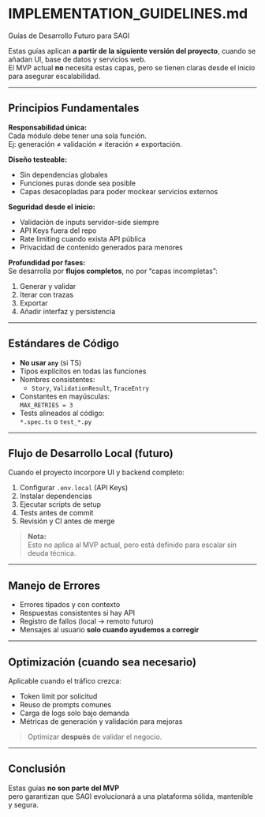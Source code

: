 # IMPLEMENTATION_GUIDELINES.md  
Guías de Desarrollo Futuro para SAGI

Estas guías aplican **a partir de la siguiente versión del proyecto**, cuando se añadan UI, base de datos y servicios web.  
El MVP actual **no** necesita estas capas, pero se tienen claras desde el inicio para asegurar escalabilidad.

---

## Principios Fundamentales

**Responsabilidad única:**  
Cada módulo debe tener una sola función.  
Ej: generación ≠ validación ≠ iteración ≠ exportación.

**Diseño testeable:**  
- Sin dependencias globales  
- Funciones puras donde sea posible  
- Capas desacopladas para poder mockear servicios externos

**Seguridad desde el inicio:**  
- Validación de inputs servidor-side siempre  
- API Keys fuera del repo  
- Rate limiting cuando exista API pública  
- Privacidad de contenido generados para menores

**Profundidad por fases:**  
Se desarrolla por **flujos completos**, no por “capas incompletas”:
1. Generar y validar
2. Iterar con trazas
3. Exportar
4. Añadir interfaz y persistencia

---

## Estándares de Código

- **No usar `any`** (si TS)
- Tipos explícitos en todas las funciones
- Nombres consistentes:
  - `Story`, `ValidationResult`, `TraceEntry`
- Constantes en mayúsculas:  
  `MAX_RETRIES = 3`
- Tests alineados al código:  
  `*.spec.ts` o `test_*.py`

---

## Flujo de Desarrollo Local (futuro)

Cuando el proyecto incorpore UI y backend completo:

1. Configurar `.env.local` (API Keys)
2. Instalar dependencias
3. Ejecutar scripts de setup
4. Tests antes de commit
5. Revisión y CI antes de merge

> **Nota:**  
> Esto no aplica al MVP actual, pero está definido para escalar sin deuda técnica.

---

## Manejo de Errores

- Errores tipados y con contexto
- Respuestas consistentes si hay API
- Registro de fallos (local → remoto futuro)
- Mensajes al usuario **solo cuando ayudemos a corregir**

---

## Optimización (cuando sea necesario)

Aplicable cuando el tráfico crezca:

- Token limit por solicitud
- Reuso de prompts comunes
- Carga de logs solo bajo demanda
- Métricas de generación y validación para mejoras

> Optimizar **después** de validar el negocio.

---

## Conclusión

Estas guías **no son parte del MVP**  
pero garantizan que SAGI evolucionará a una plataforma sólida, mantenible y segura.
